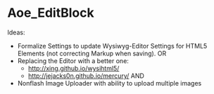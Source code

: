 # Aoe_EditBlock

Ideas:
- Formalize Settings to update Wysiwyg-Editor Settings for HTML5 Elements (not correcting Markup when saving).
OR
- Replacing the Editor with a better one:
  - http://xing.github.io/wysihtml5/
  - http://jejacks0n.github.io/mercury/
AND
- Nonflash Image Uploader with ability to upload multiple images
